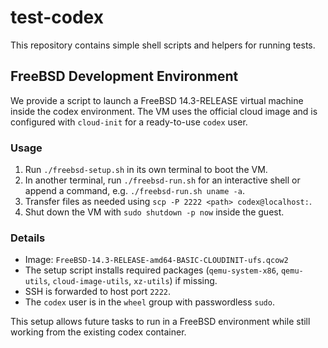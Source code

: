 # test-codex

This repository contains simple shell scripts and helpers for running tests.

## FreeBSD Development Environment

We provide a script to launch a FreeBSD 14.3-RELEASE virtual machine inside the
codex environment. The VM uses the official cloud image and is configured with
`cloud-init` for a ready-to-use `codex` user.

### Usage

1. Run `./freebsd-setup.sh` in its own terminal to boot the VM.
2. In another terminal, run `./freebsd-run.sh` for an interactive shell or append a
   command, e.g. `./freebsd-run.sh uname -a`.
3. Transfer files as needed using `scp -P 2222 <path> codex@localhost:`.
4. Shut down the VM with `sudo shutdown -p now` inside the guest.

### Details

- Image: `FreeBSD-14.3-RELEASE-amd64-BASIC-CLOUDINIT-ufs.qcow2`
- The setup script installs required packages (`qemu-system-x86`, `qemu-utils`,
  `cloud-image-utils`, `xz-utils`) if missing.
- SSH is forwarded to host port `2222`.
- The `codex` user is in the `wheel` group with passwordless `sudo`.

This setup allows future tasks to run in a FreeBSD environment while still
working from the existing codex container.
